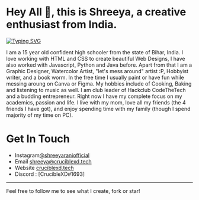# Hey All 👋, this is Shreeya, a creative enthusiast from India.

[![Typing SVG](https://readme-typing-svg.demolab.com?font=Fira+Code&pause=1000&color=71F7C0&width=435&lines=Programmer;Designer;Editor;Artist;Hobbyist)](https://git.io/typing-svg)

I am a 15 year old confident high schooler from the state of Bihar, India. I love working with HTML and CSS to create beautiful Web Designs, I have also worked with Javascript, Python and Java before. Apart from that I am a Graphic Designer, Watercolor Artist, "let's mess around" artist :P, Hobbyist writer, and a book worm. In the free time I usually paint or have fun while messing aroung on Canva or Figma. My hobbies include of Cooking, Baking and listening to music as well. I am club leader of Hackclub CodeTheTech and a budding entrepreneur. Right now I have my complete focus on my academics, passion and life. 
I live with my mom, love all my friends (the 4 friends I have got), and enjoy spending time with my family (though I spend majority of my time on PC).

# Get In Touch


- Instagram[@shreeyaraniofficial](https://www.instagram.com/shreeyaraniofficial/)             
- Email [shreeya@cruciblexd.tech](mailto:shreeya@cruciblexd.tech)
- Website [cruciblexd.tech](https://cruciblexd.tech)
- Discord : [CrucibleXD#1693]
---

Feel free to follow me to see what I create, fork or star!
